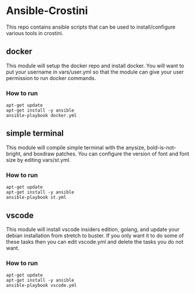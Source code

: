 # Ansible-Crostini

This repo contains ansible scripts that can be used to install/configure 
various tools in crostini.

## docker

This module will setup the docker repo and install docker. You will want to put your username in vars/user.yml so that the module can give your user permission to run docker commands.

### How to run

```
apt-get update
apt-get install -y ansible
ansible-playbook docker.yml
```


## simple terminal

This module will compile simple terminal with the anysize, bold-is-not-bright,
and boxdraw patches. You can configure the version of font and font size by editing
vars/st.yml.

### How to run

```
apt-get update
apt-get install -y ansible
ansible-playbook st.yml
```

## vscode

This module will install vscode insiders edition, golang, and update your
debian installation from stretch to buster. If you only want it to do some of
these tasks then you can edit vscode.yml and delete the tasks you do not want.

### How to run

```
apt-get update
apt-get install -y ansible
ansible-playbook vscode.yml
```
